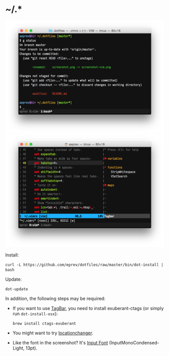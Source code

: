 # ~/.*

![](screenshot.png)
![](screenshot-vim.png)

Install:

```
curl -L https://github.com/eprev/dotfiles/raw/master/bin/dot-install | bash
```

Update:

```
dot-update
```

In addition, the following steps may be required:

* If you want to use [TagBar](http://majutsushi.github.io/tagbar/), you need to install exuberant-ctags (or simply run `dot-install-osx`):

    ```
    brew install ctags-exuberant
    ```

* You might want to try [locationchanger](https://github.com/eprev/locationchanger).

* Like the font in the screenshot? It's [Input Font](http://input.fontbureau.com/) (InputMonoCondensed-Light, 13pt).
